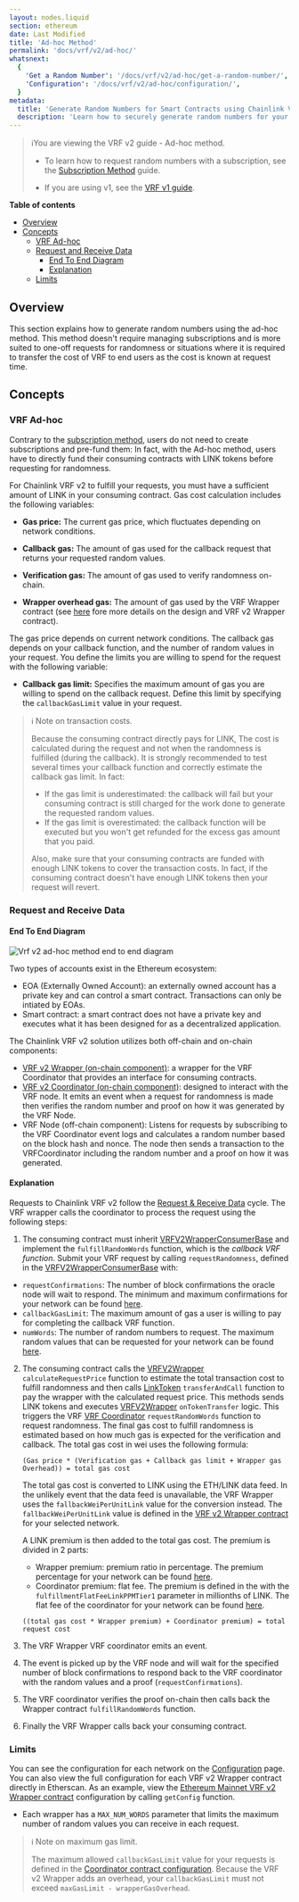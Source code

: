 ```yaml
---
layout: nodes.liquid
section: ethereum
date: Last Modified
title: 'Ad-hoc Method'
permalink: 'docs/vrf/v2/ad-hoc/'
whatsnext:
  {
    'Get a Random Number': '/docs/vrf/v2/ad-hoc/get-a-random-number/',
    'Configuration': '/docs/vrf/v2/ad-hoc/configuration/',
  }
metadata:
  title: 'Generate Random Numbers for Smart Contracts using Chainlink VRF v2 - Ad-hoc method'
  description: 'Learn how to securely generate random numbers for your smart contract with Chainlink VRF v2(an RNG). This guide uses the ad-hoc method.'
---
```


> ℹ️You are viewing the VRF v2 guide - Ad-hoc method.
>
> - To learn how to request random numbers with a subscription, see the [Subscription Method](/docs/vrf/v2/subscription/) guide.
>
> - If you are using v1, see the [VRF v1 guide](/docs/vrf/v1/introduction/).

**Table of contents**

- [Overview](#overview)
- [Concepts](#concepts)
  - [VRF Ad-hoc](#vrf-ad-hoc)
  - [Request and Receive Data](#request-and-receive-data)
    - [End To End Diagram](#end-to-end-diagram)
    - [Explanation](#explanation)
  - [Limits](#limits)

## Overview

This section explains how to generate random numbers using the ad-hoc method. This method doesn't require managing subscriptions and is more suited to one-off requests for randomness or situations where it is required to transfer the cost of VRF to end users as the cost is known at request time.

## Concepts

### VRF Ad-hoc

Contrary to the [subscription method](/docs/vrf/v2/subscription/), users do not need to create subscriptions and pre-fund them: In fact, with the Ad-hoc method, users have to directly fund their consuming contracts with LINK tokens before requesting for randomness.

For Chainlink VRF v2 to fulfill your requests, you must have a sufficient amount of LINK in your consuming contract. Gas cost calculation includes the following variables:

- **Gas price:** The current gas price, which fluctuates depending on network conditions.

- **Callback gas:** The amount of gas used for the callback request that returns your requested random values.

- **Verification gas:** The amount of gas used to verify randomness on-chain.

- **Wrapper overhead gas:** The amount of gas used by the VRF Wrapper contract (see [here](#request-and-receive-data) fore more details on the design and VRF v2 Wrapper contract).

The gas price depends on current network conditions. The callback gas depends on your callback function, and the number of random values in your request. You define the limits you are willing to spend for the request with the following variable:

- **Callback gas limit:** Specifies the maximum amount of gas you are willing to spend on the callback request. Define this limit by specifying the `callbackGasLimit` value in your request.

> ℹ️ Note on transaction costs.
>
> Because the consuming contract directly pays for LINK, The cost is calculated during the request and not when the randomness is fulfilled (during the callback).
> It is strongly recommended to test several times your callback function and correctly estimate the callback gas limit. In fact:
>
> - If the gas limit is underestimated: the callback will fail but your consuming contract is still charged for the work done to generate the requested random values.
> - If the gas limit is overestimated: the callback function will be executed but you won't get refunded for the excess gas amount that you paid.
>
> Also, make sure that your consuming contracts are funded with enough LINK tokens to cover the transaction costs. In fact, if the consuming contract doesn't have enough LINK tokens then your request will revert.

### Request and Receive Data

#### End To End Diagram

![Vrf v2 ad-hoc method end to end diagram](/images/vrf/v2-ad-hoc-e2e.png)

Two types of accounts exist in the Ethereum ecosystem:

- EOA (Externally Owned Account): an externally owned account has a private key and can control a smart contract. Transactions can only be intiated by EOAs.
- Smart contract: a smart contract does not have a private key and executes what it has been designed for as a decentralized application.

The Chainlink VRF v2 solution utilizes both off-chain and on-chain components:

- [VRF v2 Wrapper (on-chain component)](https://github.com/smartcontractkit/chainlink/blob/develop/contracts/src/v0.8/VRFV2Wrapper.sol): a wrapper for the VRF Coordinator that provides an interface for consuming contracts.
- [VRF v2 Coordinator (on-chain component)](https://github.com/smartcontractkit/chainlink/blob/develop/contracts/src/v0.8/VRFCoordinatorV2.sol): designed to interact with the VRF node. It emits an event when a request for randomness is made then verifies the random number and proof on how it was generated by the VRF Node.
- VRF Node (off-chain component): Listens for requests by subscribing to the VRF Coordinator event logs and calculates a random number based on the block hash and nonce. The node then sends a transaction to the VRFCoordinator including the random number and a proof on how it was generated.

#### Explanation

Requests to Chainlink VRF v2 follow the [Request & Receive Data](/docs/request-and-receive-data/) cycle. The VRF wrapper calls the coordinator to process the request using the following steps:

1. The consuming contract must inherit [VRFV2WrapperConsumerBase](https://github.com/smartcontractkit/chainlink/blob/develop/contracts/src/v0.8/VRFV2WrapperConsumerBase.sol) and implement the `fulfillRandomWords` function, which is the _callback VRF function_. Submit your VRF request by calling `requestRandomness`, defined in the [VRFV2WrapperConsumerBase](https://github.com/smartcontractkit/chainlink/blob/develop/contracts/src/v0.8/VRFV2WrapperConsumerBase.sol) with:

- `requestConfirmations`: The number of block confirmations the oracle node will wait to respond. The minimum and maximum confirmations for your network can be found [here](/docs/vrf/v2/ad-hoc/configuration/#configurations).
- `callbackGasLimit`: The maximum amount of gas a user is willing to pay for completing the callback VRF function.
- `numWords`: The number of random numbers to request. The maximum random values that can be requested for your network can be found [here](/docs/vrf/v2/ad-hoc/configuration/#configurations).

2. The consuming contract calls the [VRFV2Wrapper](https://github.com/smartcontractkit/chainlink/blob/develop/contracts/src/v0.8/VRFV2Wrapper.sol) `calculateRequestPrice` function to estimate the total transaction cost to fulfill randomness and then calls [LinkToken](https://github.com/smartcontractkit/chainlink/blob/develop/contracts/src/v0.4/LinkToken.sol) `transferAndCall` function to pay the wrapper with the calculated request price. This methods sends LINK tokens and executes [VRFV2Wrapper](https://github.com/smartcontractkit/chainlink/blob/develop/contracts/src/v0.8/VRFV2Wrapper.sol) `onTokenTransfer` logic. This triggers the VRF [VRF Coordinator](https://github.com/smartcontractkit/chainlink/blob/develop/contracts/src/v0.8/VRFCoordinatorV2.sol) `requestRandomWords` function to request randomness.
   The final gas cost to fulfill randomness is estimated based on how much gas is expected for the verification and callback. The total gas cost in wei uses the following formula:

   ```
   (Gas price * (Verification gas + Callback gas limit + Wrapper gas Overhead)) = total gas cost
   ```

   The total gas cost is converted to LINK using the ETH/LINK data feed. In the unlikely event that the data feed is unavailable, the VRF Wrapper uses the `fallbackWeiPerUnitLink` value for the conversion instead. The `fallbackWeiPerUnitLink` value is defined in the [VRF v2 Wrapper contract](/docs/vrf/v2/ad-hoc/configuration/#configurations) for your selected network.

   A LINK premium is then added to the total gas cost. The premium is divided in 2 parts:

   - Wrapper premium: premium ratio in percentage. The premium percentage for your network can be found [here](/docs/vrf/v2/ad-hoc/configuration/#configurations).
   - Coordinator premium: flat fee. The premium is defined in the with the `fulfillmentFlatFeeLinkPPMTier1` parameter in millionths of LINK. The flat fee of the coordinator for your network can be found [here](/docs/vrf/v2/ad-hoc/configuration/#configurations).

   ```
   ((total gas cost * Wrapper premium) + Coordinator premium) = total request cost
   ```

3. The VRF Wrapper VRF coordinator emits an event.

4. The event is picked up by the VRF node and will wait for the specified number of block confirmations to respond back to the VRF coordinator with the random values and a proof (`requestConfirmations`).

5. The VRF coordinator verifies the proof on-chain then calls back the Wrapper contract `fulfillRandomWords` function.

6. Finally the VRF Wrapper calls back your consuming contract.

### Limits

You can see the configuration for each network on the [Configuration](/docs/vrf/v2/ad-hoc/configuration/) page. You can also view the full configuration for each VRF v2 Wrapper contract directly in Etherscan. As an example, view the [Ethereum Mainnet VRF v2 Wrapper contract](https://etherscan.io/address/0x685fCaf489C2FE2e289a68Bc10AA94F88A83E655#readContract) configuration by calling `getConfig` function.

- Each wrapper has a `MAX_NUM_WORDS` parameter that limits the maximum number of random values you can receive in each request.

> ℹ️ Note on maximum gas limit.
>
> The maximum allowed `callbackGasLimit` value for your requests is defined in the [Coordinator contract configuration](/docs/vrf/v2/subscription/configuration/). Because the VRF v2 Wrapper adds an overhead, your `callbackGasLimit` must not exceed `maxGasLimit - wrapperGasOverhead`.
